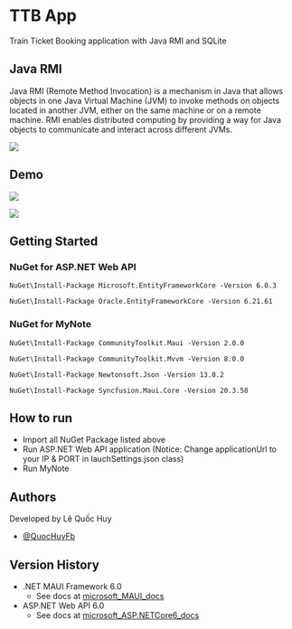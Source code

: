 # TTB App

Train Ticket Booking application with Java RMI and SQLite

## Java RMI

Java RMI (Remote Method Invocation) is a mechanism in Java that allows objects in one Java Virtual Machine (JVM) to invoke methods on objects located in another JVM, either on the same machine or on a remote machine. RMI enables distributed computing by providing a way for Java objects to communicate and interact across different JVMs.

![](https://user-images.githubusercontent.com/119832071/247811650-8dafc5a7-5a2b-46a9-9c26-8c43500faf5a.png)


## Demo

![](https://user-images.githubusercontent.com/119832071/247811769-158c8996-6cec-4082-aac5-8fbca9f3eaf2.png)

![](https://user-images.githubusercontent.com/119832071/247811809-1baad460-9937-44dd-b3f9-77be2092c907.png)

## Getting Started

### NuGet for ASP.NET Web API 

```
NuGet\Install-Package Microsoft.EntityFrameworkCore -Version 6.0.3
```
```
NuGet\Install-Package Oracle.EntityFrameworkCore -Version 6.21.61
```

### NuGet for MyNote

```
NuGet\Install-Package CommunityToolkit.Maui -Version 2.0.0
```
```
NuGet\Install-Package CommunityToolkit.Mvvm -Version 8.0.0
```
```
NuGet\Install-Package Newtonsoft.Json -Version 13.0.2
```
```
NuGet\Install-Package Syncfusion.Maui.Core -Version 20.3.58
```

## How to run

* Import all NuGet Package listed above
* Run ASP.NET Web API application (Notice: Change applicationUrl to your IP & PORT in lauchSettings.json class)
* Run MyNote

## Authors

Developed by Lê Quốc Huy

* [@QuocHuyFb](https://www.facebook.com/profile.php?id=100025364619780)

## Version History

* .NET MAUI Framework 6.0
    * See docs at [microsoft_MAUI_docs](https://learn.microsoft.com/en-us/dotnet/maui/what-is-maui?view=net-maui-6.0)
* ASP.NET Web API 6.0
    * See docs at [microsoft_ASP.NETCore6_docs](https://learn.microsoft.com/en-us/aspnet/core/mobile/native-mobile-backend?view=aspnetcore-6.0)
